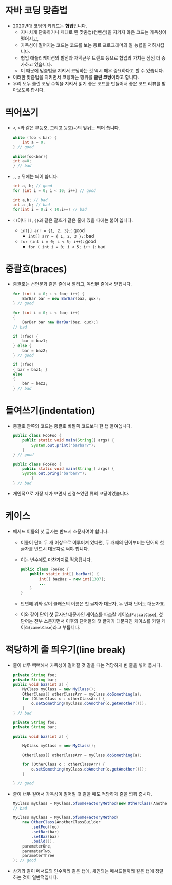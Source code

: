 # 자바 코딩 맞춤법

- 2020년대 코딩의 키워드는 **협업**입니다.
    - 지나치게 단축하거나 제대로 된 맞춤법(컨벤션)을 지키지 않은 코드는 가독성이 떨어지고,
    - 가독성이 떨어지는 코드는 코드를 보는 동료 프로그래머의 일 능률을 저하시킵니다.
    - 협업 애플리케이션의 발전과 재택근무 트렌드 등으로 협업의 가치는 점점 더 증가하고 있습니다.
    - 이 때문에 맞춤법을 지켜서 코딩하는 것 역시 매우 중요하다고 할 수 있습니다.
- 이러한 맞춤법을 지키면서 코딩하는 행위를 **클린 코딩**이라고 합니다.
- 우리 모두 클린 코딩 수칙을 지켜서 읽기 좋은 코드를 만들어서 좋은 코드 리뷰를 받아보도록 합시다.

# 띄어쓰기

- `<`, `>`와 같은 부등호, 그리고 등호(`=`)의 앞뒤는 띄어 씁니다.
    
    ```java
    while (foo < bar) {
        int a = 0;
    } // good

    while(foo<bar){
    int a=0;
    } // bad
    ```

- `,`, `;` 뒤에는 띄어 씁니다.

    ```java
    int a, b; // good
    for (int i = 0; i < 10; i++) // good

    int a,b; // bad
    int a ,b; // bad
    for(int i = 0;i < 10;i++) // bad
    ```

- `()`이나 `[]`, `{}`과 같은 괄호가 같은 줄에 있을 때에는 붙여 씁니다.
    - `int[] arr = {1, 2, 3};`: good
        - `int[] arr = { 1, 2, 3 };`: bad
    - `for (int i = 0; i < 5; i++)`: good
        - `for ( int i = 0; i < 5; i++ )`: bad

# 중괄호(braces)

- 중괄호는 선언문과 같은 줄에서 열리고, 독립된 줄에서 닫힙니다.

    ```java
    for (int i = 0; i < foo; i++) {
        BarBar bar = new BarBar(baz, qux);
    } // good

    for (int i = 0; i < foo; i++)
    {
        BarBar bar new BarBar(baz, qux);}
    // bad
    ```

    ```java
    if (!foo) {
        bar = baz1;
    } else {
        bar = baz2;
    } // good

    if (!foo)
    { bar = baz1; }
    else
    { 
        bar = baz2;
    } // bad
    ```

# 들여쓰기(indentation)

- 중괄호 안쪽의 코드는 중괄호 바깥쪽 코드보다 한 탭 들여씁니다.

    ```java
    public class FooFoo {
        public static void main(String[] args) {
            System.out.print("barbar?");
        }
    } // good

    public class FooFoo {
        public static void main(String[] args) {
        System.out.pring("barbar?");
            }
    } // bad
    ```

- 개인적으로 가장 제가 보면서 신경쓰였던 류의 코딩이었습니다.

# 케이스

- 메서드 이름의 첫 글자는 반드시 소문자여야 합니다.
    - 이름이 단어 두 개 이상으로 이루어져 있다면, 두 개째의 단어부터는 단어의 첫 글자를 반드시 대문자로 써야 합니다.
    - 이는 변수에도 마찬가지로 적용됩니다.

        ```java
        public class FooFoo {
            public static int[] barBar() {
                int[] bazBaz = new int[1337];
                ...
            }
        }
        ```

    - 반면에 위와 같이 클래스의 이름은 첫 글자가 대문자, 두 번째 단어도 대문자죠.
    - 이와 같이 단어 첫 글자만 대문자인 케이스를 파스칼 케이스(`PascalCase`), 첫 단어는 전부 소문자면서 이후의 단어들의 첫 글자가 대문자인 케이스를 카멜 케이스(`camelCase`)라고 부릅니다.

# 적당하게 줄 띄우기(line break)

- 줄이 너무 빽빽해서 가독성이 떨어질 것 같을 때는 적당하게 빈 줄을 넣어 둡시다.

    ```java
    private String foo;
    private String bar;
    public void baz(int a) {
        MyClass myClass = new MyClass();
        OtherClass[] otherClassArr = myClass.doSomething(a);
        for (OtherClass o : otherClassArr) {
            o.setSomething(myClass.doAnother(o.getAnother()));
        }
    } // bad
    ```

    ```java
    private String foo;
    private String bar;

    public void baz(int a) {
        
        MyClass myClass = new MyClass();

        OtherClass[] otherClassArr = myClass.doSomething(a);

        for (OtherClass o : otherClassArr) {
            o.setSomething(myClass.doAnother(o.getAnother()));
        }

    } // good
    ```

- 줄이 너무 길어서 가독성이 떨어질 것 같을 때도 적당하게 줄을 띄워 줍시다.

    ```java
    MyClass myClass = MyClass.ofSomeFactoryMethod(new OtherClass(AnotherClassBuilder.setFoo(foo).setBar(bar).setBaz(baz).build()), parameterOne, parameterTwo, parameterThree);
    // bad
    ```

    ```java
    MyClass myClass = MyClass.ofSomeFactoryMethod(
        new OtherClass(AnotherClassBuilder
            .setFoo(foo)
            .setBar(bar)
            .setBaz(baz)
            .build()),
        parameterOne,
        parameterTwo,
        parameterThree    
    ); // good
    ```

- 상기와 같이 메서드의 인수끼리 같은 탭에, 체인되는 메서드들끼리 같은 탭에 정렬하는 것이 일반적입니다.

<!--
---

## Getting Started

Welcome to the VS Code Java world. Here is a guideline to help you get started to write Java code in Visual Studio Code.

## Folder Structure

The workspace contains two folders by default, where:

- `src`: the folder to maintain sources
- `lib`: the folder to maintain dependencies

Meanwhile, the compiled output files will be generated in the `bin` folder by default.

> If you want to customize the folder structure, open `.vscode/settings.json` and update the related settings there.

## Dependency Management

The `JAVA PROJECTS` view allows you to manage your dependencies. More details can be found [here](https://github.com/microsoft/vscode-java-dependency#manage-dependencies).
-->
